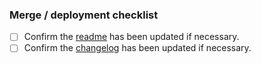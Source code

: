 ### Merge / deployment checklist

- [ ] Confirm the [readme](https://github.com/unknowIfGuestInDream/tlcsdm-common/blob/master/README.md) has been updated if necessary.
- [ ] Confirm the [changelog](https://github.com/unknowIfGuestInDream/tlcsdm-common/blob/master/CHANGELOG.md) has been updated if necessary.
